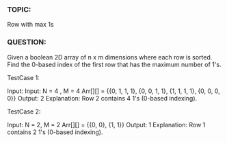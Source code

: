 ### TOPIC:
Row with max 1s
### QUESTION:
Given a boolean 2D array of n x m dimensions where each row is sorted. Find the 0-based index of the first row that has the maximum number of 1's.

TestCase 1:

Input: Input: N = 4 , M = 4 Arr[][] = {{0, 1, 1, 1}, {0, 0, 1, 1}, {1, 1, 1, 1}, {0, 0, 0, 0}} Output: 2 Explanation: Row 2 contains 4 1's (0-based indexing).

TestCase 2:

Input: N = 2, M = 2 Arr[][] = {{0, 0}, {1, 1}} Output: 1 Explanation: Row 1 contains 2 1's (0-based indexing).


